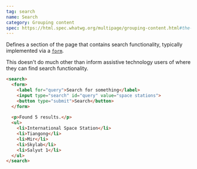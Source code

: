 ```yaml
---
tag: search
name: Search
category: Grouping content
spec: https://html.spec.whatwg.org/multipage/grouping-content.html#the-search-element
---
```


Defines a section of the page that contains search functionality, typically implemented via a [`form`](#form).

This doesn't do much other than inform assistive technology users of where they can find search functionality.

<!-- prettier-ignore-start -->
```html
<search>
  <form>
    <label for="query">Search for something</label>
    <input type="search" id="query" value="space stations">
    <button type="submit">Search</button>
  </form>
  
  <p>Found 5 results.</p>
  <ul>
    <li>International Space Station</li>
    <li>Tiangong</li>
    <li>Mir</li>
    <li>Skylab</li>
    <li>Salyut 1</li>
  </ul>
</search>
```
<!-- prettier-ignore-end -->
